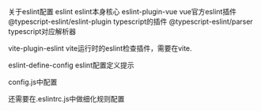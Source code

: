  关于eslint配置
 eslint   eslint本身核心
 eslint-plugin-vue  vue官方eslint插件
 @typescript-eslint/eslint-plugin  typescript的插件
 @typescript-eslint/parser        typescript对应解析器

 vite-plugin-eslint  vite运行时的eslint检查插件，需要在vite.
 
 eslint-define-config   eslint配置定义提示

 config.js中配置

 还需要在.eslintrc.js中做细化规则配置


